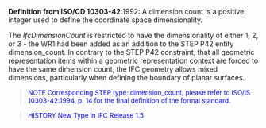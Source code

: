 ﻿**Definition from ISO/CD 10303-42**:1992: A dimension count is a positive integer used to define the coordinate space dimensionality.

The _IfcDimensionCount_ is restricted to have the dimensionality of either 1, 2, or 3 - the WR1 had been added as an addition to the STEP P42 entity dimension_count. In contrary to the STEP P42 constraint, that all geometric representation items within a geometric representation context are forced to have the same dimension count, the IFC geometry allows mixed dimensions, particularly when defining the boundary of planar surfaces.

> <font color="#0000FF" size="-1">NOTE Corresponding STEP type:
		dimension_count, please refer to ISO/IS 10303-42:1994, p. 14 for the final
		definition of the formal standard.</font>

> <font color="#0000FF" size="-1">HISTORY New Type in IFC Release
		1.5</font>